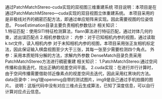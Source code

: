 通过PatchMatchStereo-cuda实现的双视图三维重建系统
项目说明：本项目是在通过PatchMatchMStereo—cuda实现的双目视图立体重建系统。
本项目采用的是非极线对齐的稠密匹配方法，即通过单应矩阵来实现。因此需要视图的位姿信息。
PoseEstimation目录主要负责相机参数估计
     相关知识：   
        1.特征匹配：使用SITI特征检测算法，flann算法进行特征匹配，通过対体几何约束，滤出误匹配点
        2.相机参数估计：
                    内参：对于已知相机内参的视图，通过读取k.txt文件，读入相机内参
                         对于未知相机内参的视图，本项目采用张正友相机标定法，因此保证输入棋盘视图至少大于三张，其每一张至少需要检测四个角点。
                    外参：采用本质矩阵分解的方法，求解内外参数
DenseMatch目录负责采用PatchMatchStereo方法进行稠密重建
        相关知识：
        1.PatchMatchStereo:通过空间传播和自我迭代，找出正确的视差空间平面。
        2.cuda实现：在进行并行计算时，由于空间传播需要借助邻近像素点的视差空间去迭代，因此采用红黑块的方法。
data目录中：img1是openmvg自带的测试图片，img9是自己通过手机拍摄的图片。
说明：这版代码中没有对应三维点云生成算法，已知了深度信息，可以自行计算对应点云信息。